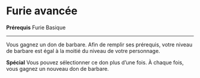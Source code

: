 # Furie avancée

<p><strong>Prérequis</strong> Furie Basique</p>
<hr>
<p>Vous gagnez un don de barbare. Afin de remplir ses prérequis, votre niveau de barbare est égal à la moitié du niveau de votre personnage.</p>
<p><strong>Spécial</strong> Vous pouvez sélectionner ce don plus d’une fois. À chaque fois, vous gagnez un nouveau don de barbare.</p>